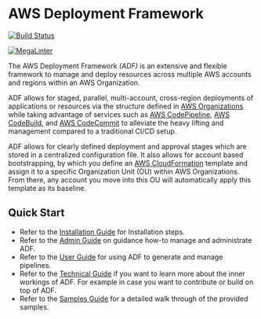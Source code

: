 # AWS Deployment Framework

[![Build Status](https://github.com/awslabs/aws-deployment-framework/workflows/ADF%20CI/badge.svg?branch=master)](https://github.com/awslabs/aws-deployment-framework/actions?query=workflow%3AADF%20CI+branch%3Amaster)

[![MegaLinter](https://github.com/awslabs/aws-deployment-framework/workflows/MegaLinter/badge.svg?branch=master)](https://github.com/awslabs/aws-deployment-framework/actions?query=workflow%3AMegaLinter+branch%3Amaster)

The AWS Deployment Framework *(ADF)* is an extensive and flexible framework to
manage and deploy resources across multiple AWS accounts and regions within an
AWS Organization.

ADF allows for staged, parallel, multi-account, cross-region deployments of
applications or resources via the structure defined in
[AWS Organizations](https://aws.amazon.com/organizations/) while taking
advantage of services such as
[AWS CodePipeline](https://aws.amazon.com/codepipeline/),
[AWS CodeBuild](https://aws.amazon.com/codebuild/), and
[AWS CodeCommit](https://aws.amazon.com/codecommit/) to alleviate the
heavy lifting and management compared to a traditional CI/CD setup.

ADF allows for clearly defined deployment and approval stages which are stored
in a centralized configuration file. It also allows for account based
bootstrapping, by which you define an
[AWS CloudFormation](https://aws.amazon.com/cloudformation/) template and
assign it to a specific Organization Unit (OU) within AWS Organizations.
From there, any account you move into this OU will automatically apply this
template as its baseline.

## Quick Start

- Refer to the [Installation Guide](docs/installation-guide.md) for
  Installation steps.
- Refer to the [Admin Guide](docs/admin-guide.md) on guidance how-to manage and
  administrate ADF.
- Refer to the [User Guide](docs/user-guide.md) for using ADF to generate
  and manage pipelines.
- Refer to the [Technical Guide](docs/technical-guide.md) if you want to learn
  more about the inner workings of ADF. For example in case you want to
  contribute or build on top of ADF.
- Refer to the [Samples Guide](docs/samples-guide.md) for a detailed walk
  through of the provided samples.
